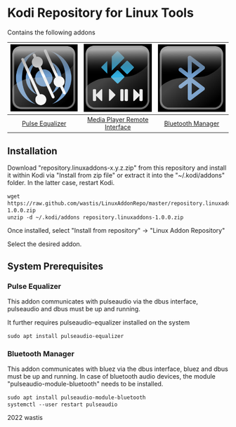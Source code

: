 # Kodi Repository for Linux Tools

Contains the following addons

|<img src="addons/script.pulseequalizer.gui/resources/media/icon1.png" alt="drawing" width="200"/> | <img src="addons/service.mpremote.interface/resources/media/icon1.png" alt="drawing" width="200"/>      | <img src="addons/script.bluetooth.man/resources/media/icon.png" alt="drawing" width="200"/>        |
|:--------------:|:-----------:|:------------:|	
|[Pulse Equalizer](https://github.com/wastis/PulseEqualizerGui)|[Media Player Remote Interface](https://github.com/wastis/MediaPlayerRemoteInterface)|[Bluetooth Manager](https://github.com/wastis/BluetoothManager)|

## Installation

Download "repository.linuxaddons-x.y.z.zip" from this repository and install it within Kodi via "Install from zip file" or extract it into the "~/.kodi/addons" folder. In the latter case, restart Kodi.

	wget https://raw.github.com/wastis/LinuxAddonRepo/master/repository.linuxaddons-1.0.0.zip
	unzip -d ~/.kodi/addons repository.linuxaddons-1.0.0.zip

Once installed, select "Install from repository" -> "Linux Addon Repository"

Select the desired addon. 

## System Prerequisites

### Pulse Equalizer

This addon communicates with pulseaudio via the dbus interface, pulseaudio and dbus must be up and running.

It further requires pulseaudio-equalizer installed on the system

	sudo apt install pulseaudio-equalizer

### Bluetooth Manager

This addon communicates with bluez via the dbus interface, bluez and dbus must be up and running. In case of bluetooth audio devices, the module "pulseaudio-module-bluetooth" needs to be installed.

	sudo apt install pulseaudio-module-bluetooth
	systemctl --user restart pulseaudio


2022 wastis


